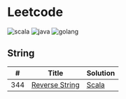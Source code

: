 # Leetcode

![scala](https://img.shields.io/badge/lang-scala-red.svg)
![java](https://img.shields.io/badge/lang-java-lightgrey.svg)
![golang](https://img.shields.io/badge/lang-golang-blue.svg)

## String
|  #  | Title | Solution |
| --- | ----- | -------- |
|344| [Reverse String](https://leetcode.com/problems/reverse-string/description/) | [Scala](./string/ReverseString.scala) |
